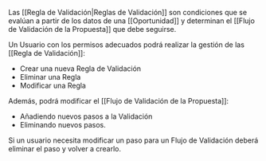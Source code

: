 
Las [[Regla de Validación|Reglas de Validación]] son condiciones que se evalúan a partir de los datos de una [[Oportunidad]] y determinan el [[Flujo de Validación de la Propuesta]] que debe seguirse. 

Un Usuario con los permisos adecuados podrá realizar la gestión de las [[Regla de Validación]]:
- Crear una nueva Regla de Validación
- Eliminar una Regla
- Modificar una Regla

Además, podrá modificar el [[Flujo de Validación de la Propuesta]]:
- Añadiendo nuevos pasos a la Validación
- Eliminando nuevos pasos. 

Si un usuario necesita modificar un paso para un Flujo de Validación deberá eliminar el paso y volver a crearlo.





